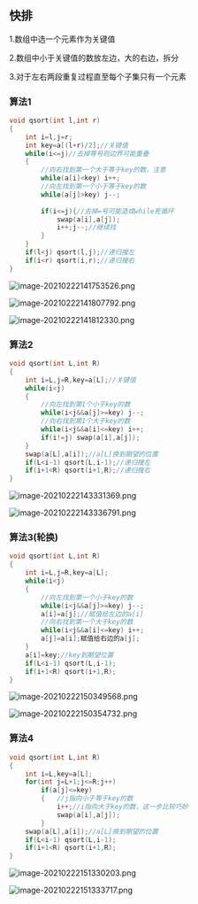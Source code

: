## 快排

1.数组中选一个元素作为关键值

2.数组中小于关键值的数放左边，大的右边，拆分

3.对于左右两段重复过程直至每个子集只有一个元素



### 算法1

```C++
void qsort(int l,int r)
{
    int i=l,j=r;
    int key=a[(l+r)/2];//关键值
    while(i<=j)//去掉等号则边界可能重叠
    {	
        //向右找到第一个大于等于key的数，注意
        while(a[i]<key) i++;
        //向左找到第一个小于等于key的数
        while(a[j]>key) j--;
        
        if(i<=j){//去掉=号可能造成while死循环
            swap(a[i],a[j]);
            i++;j--;//继续找
        }
	}
    if(l<j) qsort(l,j);//递归搜左
    if(i<r) qsort(i,r);//递归搜右
}

```




![image-20210222141753526.png](../../../../../images/WEBRESOURCEd19c9c227da8e7cbee1b1d1d922b8bc6.png)


![image-20210222141807792.png](../../../../../images/WEBRESOURCE3b5e209dae481ecbf7a1055af63a5f02.png)

![image-20210222141812330.png](../../../../../images/WEBRESOURCEdd19f2646f095f1c86b5634ed34a3e04.png)
### 算法2

```c++
void qsort(int L,int R)
{
    int i=L,j=R,key=a[L];//关键值
    while(i<j)
    {
        //向左找到第1个小于key的数
        while(i<j&&a[j]>=key) j--;
        //向右找到第1个大于key的数
        while(i<j&&a[i]<=key) i++;
        if(i!=j) swap(a[i],a[j]);
	}
    swap(a[L],a[i]);//a[L]换到期望的位置
    if(L<i-1) qsort(L,i-1);//递归搜左
    if(i+1<R) qsort(i+1,R);//递归搜右
}
```


![image-20210222143331369.png](../../../../../images/WEBRESOURCE51d99361182a7123e435ff0d197ea4d0.png)

![image-20210222143336791.png](../../../../../images/WEBRESOURCE1cf3723f8f2bdf5dbf7e3f0610c78753.png)
### 算法3(轮换)

```C++
void qsort(int L,int R)
{
    int i=L,j=R,key=a[L];
    while(i<j)
    {
        //向左找到第一个小于key的数
        while(i<j&&a[j]>=key) j--;
        a[i]=a[j];//赋值给左边的a[i]
		//向右找到第一个大于key的数
        while(i<j&&a[i]<=key) i++;
        a[j]=a[i];赋值给右边的a[j];
	}
    a[i]=key;//key到期望位置
    if(L<i-1) qsort(L,i-1);
    if(i+1<R) qsort(i+1,R);
}
```


![image-20210222150349568.png](../../../../../images/WEBRESOURCE6786d54b579b362e3ff9ef29ffa9dad5.png)

![image-20210222150354732.png](../../../../../images/WEBRESOURCEe78300eb94d636ca1c70d67a58889909.png)
### 算法4

```c++
void qsort(int L,int R)
{
    int i=L,key=a[L];
    for(int j=L+1;j<=R;j++)
        if(a[j]<=key)
        {	//j指向小于等于key的数
            i++;//i指向大于key的数，这一步比较巧妙
            swap(a[i],a[j]);
        }
    swap(a[L],a[i]);//a[L]换到期望的位置
    if(L<i-1) qsort(L,i-1);
    if(i+1<R) qsort(i+1,R);
}
```


![image-20210222151330203.png](../../../../../images/WEBRESOURCEfa8998d58919dff532a47aa0521df20e.png)


![image-20210222151333717.png](../../../../../images/WEBRESOURCE750786e89a61afae4808fca0875a6fb9.png)